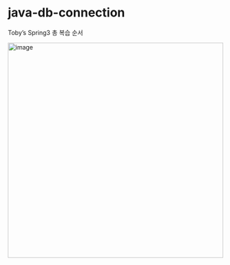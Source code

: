 # java-db-connection

Toby’s Spring3 총 복습 순서

<img width="500" alt="image" src="https://user-images.githubusercontent.com/63344592/197692529-6d01ea38-3288-4a98-9e82-f750cbe496bf.png">
